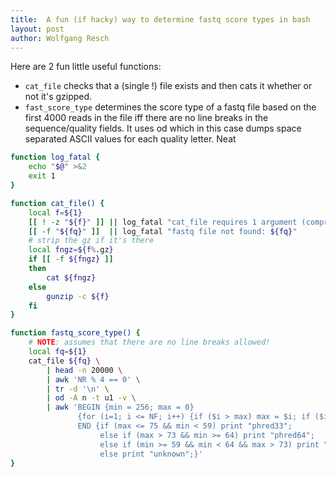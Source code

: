 ```yaml
---
title:  A fun (if hacky) way to determine fastq score types in bash
layout: post
author: Wolfgang Resch
---
```




Here are 2 fun little useful functions:

- `cat_file` checks that a (single !) file exists and then cats it
  whether or not it's gzipped.
- `fast_score_type` determines the score
  type of a fastq file based on the first 4000 reads in the file iff
  there are no line breaks in the sequence/quality fields.  It uses od
  which in this case dumps space separated ASCII values for each
  quality letter. Neat

```bash    
function log_fatal {
    echo "$@" >&2
    exit 1
}

function cat_file() {
    local f=${1}
    [[ ! -z "${f}" ]] || log_fatal "cat_file requires 1 argument (compressed or uncompressed file)"
    [[ -f "${fq}" ]]  || log_fatal "fastq file not found: ${fq}"
    # strip the gz if it's there
    local fngz=${f%.gz}
    if [[ -f ${fngz} ]]
    then
        cat ${fngz}
    else
        gunzip -c ${f}
    fi
}

function fastq_score_type() {
    # NOTE: assumes that there are no line breaks allowed!
    local fq=${1}
    cat_file ${fq} \
        | head -n 20000 \
        | awk 'NR % 4 == 0' \
        | tr -d '\n' \
        | od -A n -t u1 -v \
        | awk 'BEGIN {min = 256; max = 0}
               {for (i=1; i <= NF; i++) {if ($i > max) max = $i; if ($i < min) min = $i}}
               END {if (max <= 75 && min < 59) print "phred33";
                    else if (max > 73 && min >= 64) print "phred64";
                    else if (min >= 59 && min < 64 && max > 73) print "solexa";
                    else print "unknown";}'
}
```